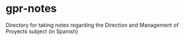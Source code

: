 # gpr-notes
Directory for taking notes regarding the Direction and Management of Proyects subject (in Spanish)
